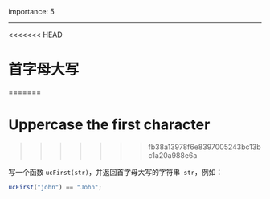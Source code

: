 importance: 5

---

<<<<<<< HEAD
# 首字母大写
=======
# Uppercase the first character
>>>>>>> fb38a13978f6e8397005243bc13bc1a20a988e6a

写一个函数 `ucFirst(str)`，并返回首字母大写的字符串` str`，例如：

```js
ucFirst("john") == "John";
```

